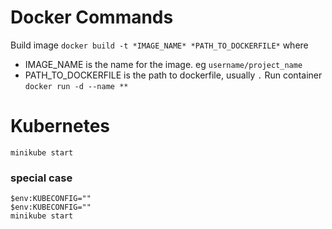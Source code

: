 # Docker Commands
Build image ``` docker build -t *IMAGE_NAME* *PATH_TO_DOCKERFILE* ``` where
- IMAGE_NAME is the name for the image. eg ``` username/project_name ```
- PATH_TO_DOCKERFILE is the path to dockerfile, usually ``` . ``` 
Run container ``` docker run -d --name ** ```
# Kubernetes
```
minikube start
```
### special case
```
$env:KUBECONFIG="" 
$env:KUBECONFIG=""
minikube start
```
